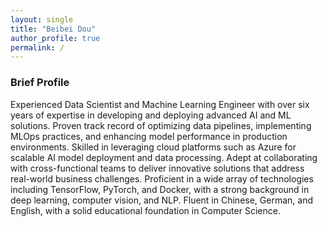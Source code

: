 ```yaml
---
layout: single
title: "Beibei Dou"
author_profile: true
permalink: /
---
```

### Brief Profile

Experienced Data Scientist and Machine Learning Engineer with over six years of expertise in developing and deploying advanced AI and ML solutions. Proven track record of optimizing data pipelines, implementing MLOps practices, and enhancing model performance in production environments. Skilled in leveraging cloud platforms such as Azure for scalable AI model deployment and data processing. Adept at collaborating with cross-functional teams to deliver innovative solutions that address real-world business challenges. Proficient in a wide array of technologies including TensorFlow, PyTorch, and Docker, with a strong background in deep learning, computer vision, and NLP. Fluent in Chinese, German, and English, with a solid educational foundation in Computer Science.

